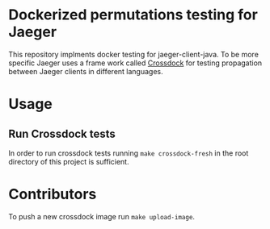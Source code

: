 # Dockerized permutations testing for Jaeger

This repository implments docker testing for jaeger-client-java.  To be more specific Jaeger 
uses a frame work called [Crossdock](https://github.com/crossdock/crossdock) for testing
propagation between Jaeger clients in different languages.

# Usage #

## Run Crossdock tests ##

In order to run crossdock tests running `make crossdock-fresh` in the root directory of this
project is sufficient.

# Contributors #

To push a new crossdock image run `make upload-image`.
